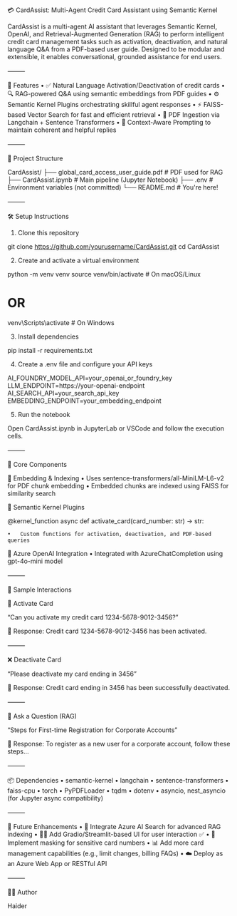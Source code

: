 💳 CardAssist: Multi-Agent Credit Card Assistant using Semantic Kernel

CardAssist is a multi-agent AI assistant that leverages Semantic Kernel, OpenAI, and Retrieval-Augmented Generation (RAG) to perform intelligent credit card management tasks such as activation, deactivation, and natural language Q&A from a PDF-based user guide.
Designed to be modular and extensible, it enables conversational, grounded assistance for end users.

⸻

🚀 Features
	•	✅ Natural Language Activation/Deactivation of credit cards
	•	🔍 RAG-powered Q&A using semantic embeddings from PDF guides
	•	⚙️ Semantic Kernel Plugins orchestrating skillful agent responses
	•	⚡ FAISS-based Vector Search for fast and efficient retrieval
	•	📄 PDF Ingestion via Langchain + Sentence Transformers
	•	🧠 Context-Aware Prompting to maintain coherent and helpful replies

⸻

📁 Project Structure

CardAssist/
├── global_card_access_user_guide.pdf   # PDF used for RAG
├── CardAssist.ipynb                    # Main pipeline (Jupyter Notebook)
├── .env                                # Environment variables (not committed)
└── README.md                           # You're here!



⸻

🛠️ Setup Instructions

1. Clone this repository

git clone https://github.com/yourusername/CardAssist.git
cd CardAssist

2. Create and activate a virtual environment

python -m venv venv
source venv/bin/activate       # On macOS/Linux
# OR
venv\Scripts\activate          # On Windows

3. Install dependencies

pip install -r requirements.txt

4. Create a .env file and configure your API keys

AI_FOUNDRY_MODEL_API=your_openai_or_foundry_key
LLM_ENDPOINT=https://your-openai-endpoint
AI_SEARCH_API=your_search_api_key
EMBEDDING_ENDPOINT=your_embedding_endpoint

5. Run the notebook

Open CardAssist.ipynb in JupyterLab or VSCode and follow the execution cells.

⸻

🔧 Core Components

🔹 Embedding & Indexing
	•	Uses sentence-transformers/all-MiniLM-L6-v2 for PDF chunk embedding
	•	Embedded chunks are indexed using FAISS for similarity search

🔹 Semantic Kernel Plugins

@kernel_function
async def activate_card(card_number: str) -> str:

	•	Custom functions for activation, deactivation, and PDF-based queries

🔹 Azure OpenAI Integration
	•	Integrated with AzureChatCompletion using gpt-4o-mini model

⸻

💬 Sample Interactions

🔧 Activate Card

“Can you activate my credit card 1234-5678-9012-3456?”

💬 Response: Credit card 1234-5678-9012-3456 has been activated.

⸻

❌ Deactivate Card

“Please deactivate my card ending in 3456”

💬 Response: Credit card ending in 3456 has been successfully deactivated.

⸻

🧠 Ask a Question (RAG)

“Steps for First-time Registration for Corporate Accounts”

💬 Response: To register as a new user for a corporate account, follow these steps…

⸻

📦 Dependencies
	•	semantic-kernel
	•	langchain
	•	sentence-transformers
	•	faiss-cpu
	•	torch
	•	PyPDFLoader
	•	tqdm
	•	dotenv
	•	asyncio, nest_asyncio (for Jupyter async compatibility)

⸻

🔮 Future Enhancements
	•	🧠 Integrate Azure AI Search for advanced RAG indexing
	•	🧑‍💻 Add Gradio/Streamlit-based UI for user interaction ✅
	•	🔐 Implement masking for sensitive card numbers
	•	📊 Add more card management capabilities (e.g., limit changes, billing FAQs)
	•	☁️ Deploy as an Azure Web App or RESTful API

⸻

👨‍💻 Author

Haider
